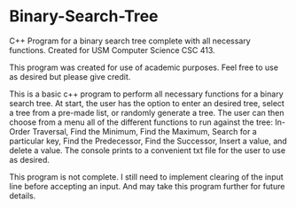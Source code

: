 # Binary-Search-Tree
C++ Program for a binary search tree complete with all necessary functions. 
Created for USM Computer Science CSC 413. 

This program was created for use of academic purposes. Feel free to use as desired but please give credit. 

This is a basic c++ program to perform all necessary functions for a binary search tree. At start, the user has the option to enter an desired tree, select a tree from a pre-made list, or randomly generate a tree. The user can then choose from a menu all of the different functions to run against the tree: In-Order Traversal, Find the Minimum, Find the Maximum, Search for a particular key, Find the Predecessor, Find the Successor, Insert a value, and delete a value. The console prints to a convenient txt file for the user to use as desired. 

This program is not complete. I still need to implement clearing of the input line before accepting an input. And may take this program further for future details.

